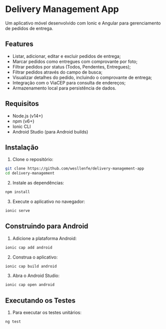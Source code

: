 # Delivery Management App

Um aplicativo móvel desenvolvido com Ionic e Angular para gerenciamento de pedidos de entrega.

## Features

- Listar, adicionar, editar e excluir pedidos de entrega;
- Marcar pedidos como entregues com comprovante por foto;
- Filtrar pedidos por status (Todos, Pendentes, Entregues);
- Filtrar pedidos através do campo de busca;
- Visualizar detalhes do pedido, incluindo o comprovante de entrega;
- Integração com o ViaCEP para consulta de endereços;
- Armazenamento local para persistência de dados.

## Requisitos

- Node.js (v14+)
- npm (v6+)
- Ionic CLI
- Android Studio (para Android builds)

## Instalação

1. Clone o repositório:
```bash
git clone https://github.com/wesllenfe/delivery-management-app
cd delivery-management
```

2. Instale as dependências:
```bash
npm install
```

3. Execute o aplicativo no navegador:
```bash
ionic serve
```

## Construindo para Android

1. Adicione a plataforma Android:
```bash
ionic cap add android
```

2. Construa o aplicativo:
```bash
ionic cap build android
```

3. Abra o Android Studio:
```bash
ionic cap open android
```

## Executando os Testes
1. Para executar os testes unitários:
```bash
ng test
```
